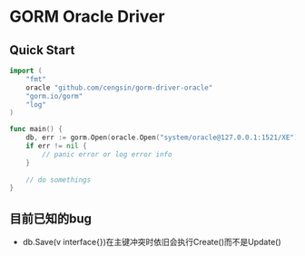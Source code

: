 # GORM Oracle Driver

## Quick Start

```go
import (
	"fmt"
	oracle "github.com/cengsin/gorm-driver-oracle"
	"gorm.io/gorm"
	"log"
)

func main() {
    db, err := gorm.Open(oracle.Open("system/oracle@127.0.0.1:1521/XE"), &gorm.Config{})
    if err != nil {
        // panic error or log error info
    } 
    
    // do somethings
}
```

## 目前已知的bug

- db.Save(v interface{})在主键冲突时依旧会执行Create()而不是Update()
